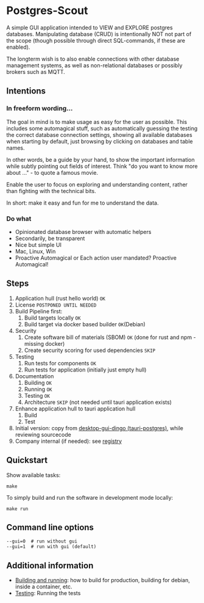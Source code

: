 # Postgres-Scout

A simple GUI application intended to VIEW and EXPLORE postgres databases. Manipulating database (CRUD) is intentionally NOT not part of the scope (though possible through direct SQL-commands, if these are enabled).

The longterm wish is to also enable connections with other database management systems, as well as non-relational databases or possibly brokers such as MQTT.

## Intentions

### In freeform wording...

The goal in mind is to make usage as easy for the user as possible. This includes some automagical stuff, such as automatically guessing the testing the correct database connection settings, showing all available databases when starting by default, just browsing by clicking on databases and table names.

In other words, be a guide by your hand, to show the important information while subtly pointing out fields of interest. Think "do you want to know more about ..." - to quote a famous movie.

Enable the user to focus on exploring and understanding content, rather than fighting with the technical bits.

In short: make it easy and fun for me to understand the data.

### Do what

- Opinionated database browser with automatic helpers
- Secondarily, be transparent
- Nice but simple UI
- Mac, Linux, Win
- Proactive Automagical or Each action user mandated? Proactive Automagical!

## Steps

1. Application hull (rust hello world) `OK`
2. License `POSTPONED UNTIL NEEDED`
3. Build Pipeline first:
   1. Build targets locally `OK`
   2. Build target via docker based builder `OK`(Debian)
4. Security
   1. Create software bill of materials (SBOM) `OK` (done for rust and npm - missing docker)
   2. Create security scoring for used dependencies `SKIP`
5. Testing
   1. Run tests for components `OK`
   2. Run tests for application (initially just empty hull)
6. Documentation
   1. Building `OK`
   2. Running `OK`
   3. Testing `OK`
   4. Architecture `SKIP` (not needed until tauri application exists)
7. Enhance application hull to tauri application hull
   1. Build
   2. Test
8. Initial version: copy from [desktop-gui-dingo (tauri-postgres)](https://github.com/tommis-dojo/desktop-gui-dingo), while reviewing sourcecode
9. Company internal (if needed): see [registry](doc/registry.md)

## Quickstart

Show available tasks:

    make

To simply build and run the software in development mode locally:

    make run

## Command line options

```
--gui=0  # run without gui
--gui=1  # run with gui (default)
```


## Additional information

- [Building and running](doc/build-and-run.md): how to build for production, building for debian, inside a container, etc.
- [Testing](doc/testing.md): Running the tests
